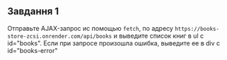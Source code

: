 ## Завдання 1

Отправьте AJAX-запрос ис помощью `fetch`, по адресу `https://books-store-zcsi.onrender.com/api/books` и выведите список книг в ul с id="books". Если при запросе произошла ошибка, выведите ее в div с id="books-error"


